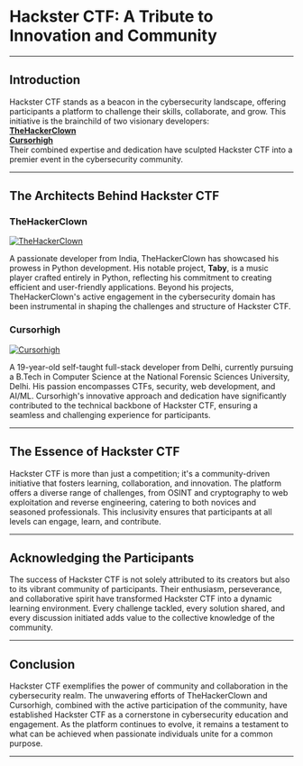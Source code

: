 # Hackster CTF: A Tribute to Innovation and Community

---

## Introduction

Hackster CTF stands as a beacon in the cybersecurity landscape, offering participants a platform to challenge their skills, collaborate, and grow. This initiative is the brainchild of two visionary developers:  
[**TheHackerClown**](https://github.com/TheHackerClown)  
[**Cursorhigh**](https://github.com/cursorhigh)  
Their combined expertise and dedication have sculpted Hackster CTF into a premier event in the cybersecurity community.

---

## The Architects Behind Hackster CTF

### TheHackerClown

[![TheHackerClown](https://github.com/TheHackerClown.png?size=150)](https://github.com/TheHackerClown)  

A passionate developer from India, TheHackerClown has showcased his prowess in Python development. His notable project, **Taby**, is a music player crafted entirely in Python, reflecting his commitment to creating efficient and user-friendly applications. Beyond his projects, TheHackerClown's active engagement in the cybersecurity domain has been instrumental in shaping the challenges and structure of Hackster CTF.

### Cursorhigh

[![Cursorhigh](https://github.com/cursorhigh.png?size=150)](https://github.com/cursorhigh)  

A 19-year-old self-taught full-stack developer from Delhi, currently pursuing a B.Tech in Computer Science at the National Forensic Sciences University, Delhi. His passion encompasses CTFs, security, web development, and AI/ML. Cursorhigh's innovative approach and dedication have significantly contributed to the technical backbone of Hackster CTF, ensuring a seamless and challenging experience for participants.

---

## The Essence of Hackster CTF

Hackster CTF is more than just a competition; it's a community-driven initiative that fosters learning, collaboration, and innovation. The platform offers a diverse range of challenges, from OSINT and cryptography to web exploitation and reverse engineering, catering to both novices and seasoned professionals. This inclusivity ensures that participants at all levels can engage, learn, and contribute.

---

## Acknowledging the Participants

The success of Hackster CTF is not solely attributed to its creators but also to its vibrant community of participants. Their enthusiasm, perseverance, and collaborative spirit have transformed Hackster CTF into a dynamic learning environment. Every challenge tackled, every solution shared, and every discussion initiated adds value to the collective knowledge of the community.

---

## Conclusion

Hackster CTF exemplifies the power of community and collaboration in the cybersecurity realm. The unwavering efforts of TheHackerClown and Cursorhigh, combined with the active participation of the community, have established Hackster CTF as a cornerstone in cybersecurity education and engagement. As the platform continues to evolve, it remains a testament to what can be achieved when passionate individuals unite for a common purpose.

---

